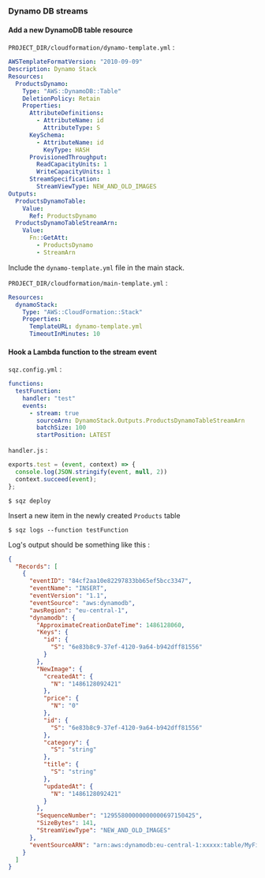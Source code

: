 ### Dynamo DB streams

#### Add a new DynamoDB table resource

`PROJECT_DIR/cloudformation/dynamo-template.yml` :

```yaml
AWSTemplateFormatVersion: "2010-09-09"
Description: Dynamo Stack
Resources:
  ProductsDynamo:
    Type: "AWS::DynamoDB::Table"
    DeletionPolicy: Retain
    Properties:
      AttributeDefinitions:
        - AttributeName: id
          AttributeType: S
      KeySchema:
        - AttributeName: id
          KeyType: HASH
      ProvisionedThroughput:
        ReadCapacityUnits: 1
        WriteCapacityUnits: 1
      StreamSpecification:
        StreamViewType: NEW_AND_OLD_IMAGES
Outputs:
  ProductsDynamoTable:
    Value:
      Ref: ProductsDynamo
  ProductsDynamoTableStreamArn:
    Value:
      Fn::GetAtt:
        - ProductsDynamo
        - StreamArn
```

Include the `dynamo-template.yml` file in the main stack.

`PROJECT_DIR/cloudformation/main-template.yml` :

```yaml
Resources:
  dynamoStack:
    Type: "AWS::CloudFormation::Stack"
    Properties:
      TemplateURL: dynamo-template.yml
      TimeoutInMinutes: 10
```

#### Hook a Lambda function to the stream event

`sqz.config.yml` :

```yaml
functions:
  testFunction:
    handler: "test"
    events:
      - stream: true
        sourceArn: DynamoStack.Outputs.ProductsDynamoTableStreamArn
        batchSize: 100
        startPosition: LATEST
```

`handler.js` :

```js
exports.test = (event, context) => {
  console.log(JSON.stringify(event, null, 2))
  context.succeed(event);
};
```

`$ sqz deploy`

Insert a new item in the newly created `Products` table

`$ sqz logs --function testFunction`

Log's output should be something like this :

```json
{
  "Records": [
    {
      "eventID": "84cf2aa10e82297833bb65ef5bcc3347",
      "eventName": "INSERT",
      "eventVersion": "1.1",
      "eventSource": "aws:dynamodb",
      "awsRegion": "eu-central-1",
      "dynamodb": {
        "ApproximateCreationDateTime": 1486128060,
        "Keys": {
          "id": {
            "S": "6e83b8c9-37ef-4120-9a64-b942dff81556"
          }
        },
        "NewImage": {
          "createdAt": {
            "N": "1486128092421"
          },
          "price": {
            "N": "0"
          },
          "id": {
            "S": "6e83b8c9-37ef-4120-9a64-b942dff81556"
          },
          "category": {
            "S": "string"
          },
          "title": {
            "S": "string"
          },
          "updatedAt": {
            "N": "1486128092421"
          }
        },
        "SequenceNumber": "12955800000000000697150425",
        "SizeBytes": 141,
        "StreamViewType": "NEW_AND_OLD_IMAGES"
      },
      "eventSourceARN": "arn:aws:dynamodb:eu-central-1:xxxxx:table/MyFirstProject-dev-DynamoStack-1T3HNHMKJKPJB-ProductsDynamo-bbbb/stream/2017-02-03T13:18:58.738"
    }
  ]
}

```
